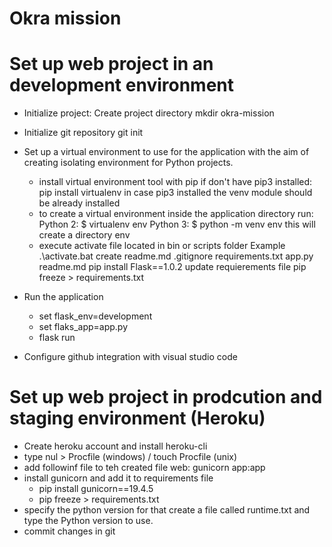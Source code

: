 # Okra mission

# Set up web project in an development environment

 - Initialize project: Create project directory mkdir okra-mission
 - Initialize git repository git init
 - Set up a virtual environment to use for the application with the aim of creating isolating environment for Python projects.
    * install virtual environment tool with pip if don't have pip3 installed: pip install virtualenv in case pip3 installed the venv module should be already installed
    * to create a virtual environment inside the application directory run:
     Python 2: $ virtualenv env
     Python 3: $ python -m venv env
     this will create a directory env
    * execute activate file located in bin or scripts folder Example .\activate.bat
     create readme.md .gitignore requirements.txt app.py readme.md
     pip install Flask==1.0.2
     update requierements file pip freeze > requirements.txt
 - Run the application
      * set flask_env=development
      * set flaks_app=app.py
      * flask run

 - Configure github integration with visual studio code

# Set up web project in prodcution and staging environment (Heroku)
 - Create heroku account and install heroku-cli
 - type nul > Procfile (windows) / touch Procfile (unix)
 - add followinf file to teh created file web: gunicorn app:app
 - install gunicorn and add it to requirements file
      * pip install gunicorn==19.4.5
      * pip freeze > requirements.txt
 - specify the python version for that create a file called runtime.txt and type the
 Python version to use.
 - commit changes in git


